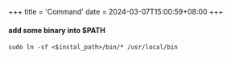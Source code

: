 +++
title = 'Command'
date = 2024-03-07T15:00:59+08:00
+++


#### add some binary into $PATH
```shell
sudo ln -sf <$instal_path>/bin/* /usr/local/bin
```